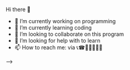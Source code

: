 Hi there 👋
 
- 🔭 I’m currently working on programming
- 🌱 I’m currently learning coding
- 👯 I’m looking to collaborate on this program
- 🤔 I’m looking for help with to learn
- 📫 How to reach me: via 📞☎📠📱🔭📢🔔

-->
